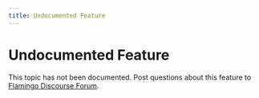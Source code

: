 ```yaml
---
title: Undocumented Feature
---
```



# Undocumented Feature
This topic has not been documented.
Post questions about this feature to [Flamingo Discourse Forum](http://discourse.mcneel.com/c/rendering/flamingo).
